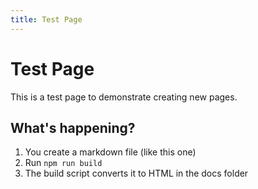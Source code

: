 ```yaml
---
title: Test Page
---
```


# Test Page

This is a test page to demonstrate creating new pages.

## What's happening?
1. You create a markdown file (like this one)
2. Run `npm run build`
3. The build script converts it to HTML in the docs folder 
